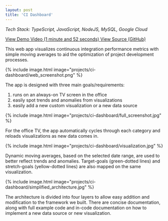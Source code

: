 ```yaml
---
layout: post
title: 'CI Dashboard'
---
```


*Tech Stack: TypeScript, JavaScript, NodeJS, MySQL, Google Cloud*

<a href="https://youtu.be/Y68BDMc2x78">
  View Demo Video (1 minute and 52 seconds) <i class="fa fa-arrow-right" aria-hidden="true"></i>
</a>

<a href="https://github.com/MikeWeiZhou/ci-dashboard">
  View Source (GitHub) <i class="fa fa-arrow-right" aria-hidden="false"></i>
</a>

This web app visualizes continuous integration performance metrics with simple moving averages to aid the optimization of project development processes.

{% include image.html image="projects/ci-dashboard/web_screenshot.png" %}

The app is designed with three main goals/requirements:

1. runs on an always-on TV screen in the office
2. easily spot trends and anomalies from visualizations
3. easily add a new custom visualization or a new data source

{% include image.html image="projects/ci-dashboard/full_screenshot.jpg" %}

For the office TV, the app automatically cycles through each category and reloads visualizations as new data comes in.

{% include image.html image="projects/ci-dashboard/visualization.jpg" %}

Dynamic moving averages, based on the selected date range, are used to better reflect trends and anomalies. Target-goals (green-dotted lines) and stretch-goals (yellow-dotted lines) are also mapped on the same visualization.

{% include image.html image="projects/ci-dashboard/simplified_architecture.jpg" %}

The architecture is divided into four layers to allow easy addition and modification to the framework we built. There are concise documentation, along with full example code and in-code documentation on how to implement a new data source or new visualization.